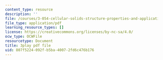 ```yaml
---
content_type: resource
description: ''
file: /courses/3-054-cellular-solids-structure-properties-and-applications-spring-2015/807f5224092fb5ba40072fd6c476b176_q-uLJN8upWE.pdf
file_type: application/pdf
learning_resource_types: []
license: https://creativecommons.org/licenses/by-nc-sa/4.0/
ocw_type: OCWFile
resourcetype: Document
title: 3play pdf file
uid: 807f5224-092f-b5ba-4007-2fd6c476b176
---
```

